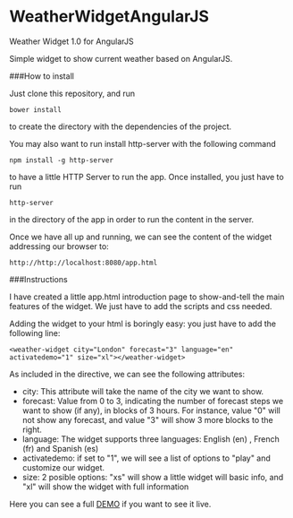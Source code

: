 # WeatherWidgetAngularJS
Weather Widget 1.0 for AngularJS

Simple widget to show current weather based on AngularJS.

###How to install

Just clone this repository, and run

`bower install`

to create the directory with the dependencies of the project.

You may also want to run install http-server with the following command

`npm install -g http-server`

to have a little HTTP Server to run the app. Once installed, you just have to run

`http-server`

in the directory of the app in order to run the content in the server.

Once we have all up and running, we can see the content of the widget addressing our browser to:

`http://http://localhost:8080/app.html`

###Instructions

I have created a little app.html introduction page to show-and-tell the main features of the widget. We just have to add the scripts and css needed.

Adding the widget to your html is boringly easy: you just have to add the following line:

`<weather-widget city="London" forecast="3" language="en" activatedemo="1" size="xl"></weather-widget>`

As included in the directive, we can see the following attributes:

* city: This attribute will take the name of the city we want to show.
* forecast: Value from 0 to 3, indicating the number of forecast steps we want to show (if any), in blocks of 3 hours. For instance, value "0" will not show any forecast, and value "3" will show 3 more blocks to the right.
* language: The widget supports three languages: English (en) , French (fr) and Spanish (es)
* activatedemo: if set to "1", we will see a list of options to "play" and customize our widget.
* size: 2 posible options: "xs" will show a little widget will basic info, and "xl" will show the widget with full information
 
Here you can see a full [DEMO](https://www.sergiolealdev.com/WeatherWidget/app.html) if you want to see it live.
